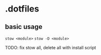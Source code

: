 # .dotfiles

basic usage
---
`stow <module>`
`stow -D <module>`

TODO: fix stow all, delete all with install script
